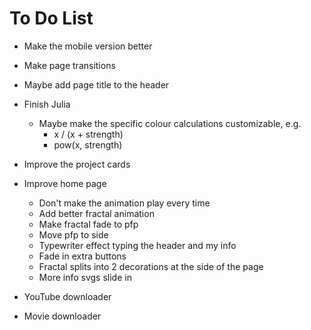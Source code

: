 # To Do List

- Make the mobile version better
- Make page transitions
- Maybe add page title to the header
- Finish Julia
  - Maybe make the specific colour calculations customizable, e.g.
    - x / (x + strength)
    - pow(x, strength)
- Improve the project cards
- Improve home page
  - Don't make the animation play every time
  - Add better fractal animation
  - Make fractal fade to pfp
  - Move pfp to side
  - Typewriter effect typing the header and my info
  - Fade in extra buttons
  - Fractal splits into 2 decorations at the side of the page
  - More info svgs slide in

- YouTube downloader
- Movie downloader
